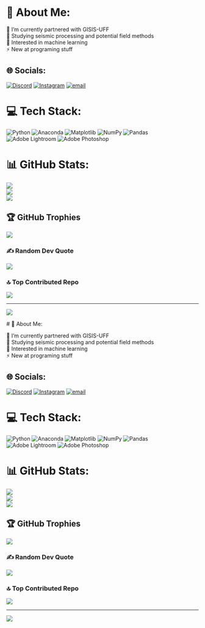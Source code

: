 # 💫 About Me:
🔭 I’m currently partnered with GISIS-UFF<br>🌱 Studying seismic processing and potential field methods<br>💬 Interested in machine learning <br>⚡ New at programing stuff 


## 🌐 Socials:
[![Discord](https://img.shields.io/badge/Discord-%237289DA.svg?logo=discord&logoColor=white)](https://discord.gg/olagdem) [![Instagram](https://img.shields.io/badge/Instagram-%23E4405F.svg?logo=Instagram&logoColor=white)](https://instagram.com/@olagdem) [![email](https://img.shields.io/badge/Email-D14836?logo=gmail&logoColor=white)](mailto:luizlagdem@id.uff.br) 

# 💻 Tech Stack:
![Python](https://img.shields.io/badge/python-3670A0?style=plastic&logo=python&logoColor=ffdd54) ![Anaconda](https://img.shields.io/badge/Anaconda-%2344A833.svg?style=plastic&logo=anaconda&logoColor=white) ![Matplotlib](https://img.shields.io/badge/Matplotlib-%23ffffff.svg?style=plastic&logo=Matplotlib&logoColor=black) ![NumPy](https://img.shields.io/badge/numpy-%23013243.svg?style=plastic&logo=numpy&logoColor=white) ![Pandas](https://img.shields.io/badge/pandas-%23150458.svg?style=plastic&logo=pandas&logoColor=white) ![Adobe Lightroom](https://img.shields.io/badge/Adobe%20Lightroom-31A8FF.svg?style=plastic&logo=Adobe%20Lightroom&logoColor=white) ![Adobe Photoshop](https://img.shields.io/badge/adobe%20photoshop-%2331A8FF.svg?style=plastic&logo=adobe%20photoshop&logoColor=white)
# 📊 GitHub Stats:
![](https://github-readme-stats.vercel.app/api?username=luizlagdem&theme=nord&hide_border=true&include_all_commits=false&count_private=false)<br/>
![](https://github-readme-streak-stats.herokuapp.com/?user=luizlagdem&theme=nord&hide_border=true)<br/>
![](https://github-readme-stats.vercel.app/api/top-langs/?username=luizlagdem&theme=nord&hide_border=true&include_all_commits=false&count_private=false&layout=compact)

## 🏆 GitHub Trophies
![](https://github-profile-trophy.vercel.app/?username=luizlagdem&theme=radical&no-frame=true&no-bg=false&margin-w=4)

### ✍️ Random Dev Quote
![](https://quotes-github-readme.vercel.app/api?type=horizontal&theme=radical)

### 🔝 Top Contributed Repo
![](https://github-contributor-stats.vercel.app/api?username=luizlagdem&limit=5&theme=nord&combine_all_yearly_contributions=true)

---
[![](https://visitcount.itsvg.in/api?id=luizlagdem&icon=0&color=0)](https://visitcount.itsvg.in)

<!-- Proudly created with GPRM ( https://gprm.itsvg.in ) --># 💫 About Me:
🔭 I’m currently partnered with GISIS-UFF<br>🌱 Studying seismic processing and potential field methods<br>💬 Interested in machine learning <br>⚡ New at programing stuff 


## 🌐 Socials:
[![Discord](https://img.shields.io/badge/Discord-%237289DA.svg?logo=discord&logoColor=white)](https://discord.gg/olagdem) [![Instagram](https://img.shields.io/badge/Instagram-%23E4405F.svg?logo=Instagram&logoColor=white)](https://instagram.com/@olagdem) [![email](https://img.shields.io/badge/Email-D14836?logo=gmail&logoColor=white)](mailto:luizlagdem@id.uff.br) 

# 💻 Tech Stack:
![Python](https://img.shields.io/badge/python-3670A0?style=plastic&logo=python&logoColor=ffdd54) ![Anaconda](https://img.shields.io/badge/Anaconda-%2344A833.svg?style=plastic&logo=anaconda&logoColor=white) ![Matplotlib](https://img.shields.io/badge/Matplotlib-%23ffffff.svg?style=plastic&logo=Matplotlib&logoColor=black) ![NumPy](https://img.shields.io/badge/numpy-%23013243.svg?style=plastic&logo=numpy&logoColor=white) ![Pandas](https://img.shields.io/badge/pandas-%23150458.svg?style=plastic&logo=pandas&logoColor=white) ![Adobe Lightroom](https://img.shields.io/badge/Adobe%20Lightroom-31A8FF.svg?style=plastic&logo=Adobe%20Lightroom&logoColor=white) ![Adobe Photoshop](https://img.shields.io/badge/adobe%20photoshop-%2331A8FF.svg?style=plastic&logo=adobe%20photoshop&logoColor=white)
# 📊 GitHub Stats:
![](https://github-readme-stats.vercel.app/api?username=luizlagdem&theme=nord&hide_border=true&include_all_commits=false&count_private=false)<br/>
![](https://github-readme-streak-stats.herokuapp.com/?user=luizlagdem&theme=nord&hide_border=true)<br/>
![](https://github-readme-stats.vercel.app/api/top-langs/?username=luizlagdem&theme=nord&hide_border=true&include_all_commits=false&count_private=false&layout=compact)

## 🏆 GitHub Trophies
![](https://github-profile-trophy.vercel.app/?username=luizlagdem&theme=radical&no-frame=true&no-bg=false&margin-w=4)

### ✍️ Random Dev Quote
![](https://quotes-github-readme.vercel.app/api?type=horizontal&theme=radical)

### 🔝 Top Contributed Repo
![](https://github-contributor-stats.vercel.app/api?username=luizlagdem&limit=5&theme=nord&combine_all_yearly_contributions=true)

---
[![](https://visitcount.itsvg.in/api?id=luizlagdem&icon=0&color=0)](https://visitcount.itsvg.in)

<!-- Proudly created with GPRM ( https://gprm.itsvg.in ) -->
